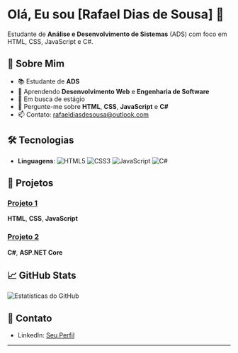 # Olá, Eu sou [Rafael Dias de Sousa] 👋

Estudante de **Análise e Desenvolvimento de Sistemas** (ADS) com foco em HTML, CSS, JavaScript e C#.

## 🚀 Sobre Mim

- 📚 Estudante de **ADS**
- 🌱 Aprendendo **Desenvolvimento Web** e **Engenharia de Software**
- 💼 Em busca de estágio
- 💬 Pergunte-me sobre **HTML**, **CSS**, **JavaScript** e **C#**
- 📫 Contato: [rafaeldiasdesousa@outlook.com](mailto:seuemail@example.com)

## 🛠️ Tecnologias

- **Linguagens**: ![HTML5](https://img.shields.io/badge/-HTML5-E34F26?style=flat&logo=html5&logoColor=white) ![CSS3](https://img.shields.io/badge/-CSS3-1572B6?style=flat&logo=css3&logoColor=white) ![JavaScript](https://img.shields.io/badge/-JavaScript-F7DF1E?style=flat&logo=javascript&logoColor=black) ![C#](https://img.shields.io/badge/-C%23-239120?style=flat&logo=c-sharp&logoColor=white)

## 📂 Projetos

### [Projeto 1](https://github.com/seu-usuario/projeto1)
**HTML**, **CSS**, **JavaScript**

### [Projeto 2](https://github.com/seu-usuario/projeto2)
**C#**, **ASP.NET Core**

## 📈 GitHub Stats

![Estatísticas do GitHub](https://github-readme-stats.vercel.app/api?username=seu-usuario&show_icons=true&theme=dracula)

## 📧 Contato

- LinkedIn: [Seu Perfil](https://www.linkedin.com/in/rafaeldiasds/)

---


